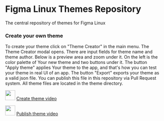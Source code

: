 # Figma Linux Themes Repository

The central repository of themes for Figma Linux

### Create your own theme

To create your theme click on "Theme Creator" in the main menu. The Theme Creator modal opens. There are input fields for theme name and theme author. Below is a preview area and zoom under it. On the left is the color palette of Your new theme and two buttons under it. The button "Apply theme" applies Your theme to the app, and that's how you can test your theme in real UI of an app. The button "Export" exports your theme as a valid json file. You can publish this file in this repository via Pull Request system.
All theme files are located in the  theme directory.

<p>
    <img src="https://github.com/Figma-Linux/figma-linux-themes/raw/master/youtube_icon.png" width="32">
    <a href="https://youtu.be/B5It6MfJnOs">Create theme video</a>
</p>

<p>
    <img src="https://github.com/Figma-Linux/figma-linux-themes/raw/master/youtube_icon.png" width="32">
    <a href="https://youtu.be/4MeYil97yxs">Publish theme video</a>
</p>
